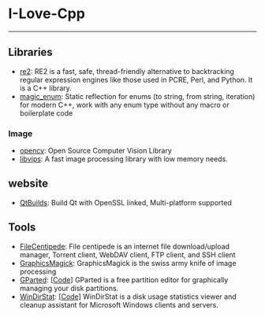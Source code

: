# I-Love-Cpp

----

## Libraries

* [re2](https://github.com/google/re2): RE2 is a fast, safe, thread-friendly alternative to backtracking regular expression engines like those used in PCRE, Perl, and Python. It is a C++ library.
* [magic_enum](https://github.com/Neargye/magic_enum): Static reflection for enums (to string, from string, iteration) for modern C++, work with any enum type without any macro or boilerplate code

### Image

* [opencv](https://github.com/opencv/opencv): Open Source Computer Vision Library
* [libvips](https://github.com/libvips/libvips): A fast image processing library with low memory needs.

## website

* [QtBuilds](https://sourceforge.net/projects/fsu0413-qtbuilds/): Build Qt with OpenSSL linked, Multi-platform supported

## Tools

* [FileCentipede](https://sourceforge.net/projects/filecentipede/): File centipede is an internet file download/upload manager, Torrent client, WebDAV client, FTP client, and SSH client
* [GraphicsMagick](http://www.graphicsmagick.org/): GraphicsMagick is the swiss army knife of image processing
* [GParted](https://gparted.org/development.php): [[Code](https://gitlab.gnome.org/GNOME/gparted/tree/master)] GParted is a free partition editor for graphically managing your disk partitions.
* [WinDirStat](https://windirstat.net/): [[Code](https://github.com/windirstat/windirstat)] WinDirStat is a disk usage statistics viewer and cleanup assistant for Microsoft Windows clients and servers.
